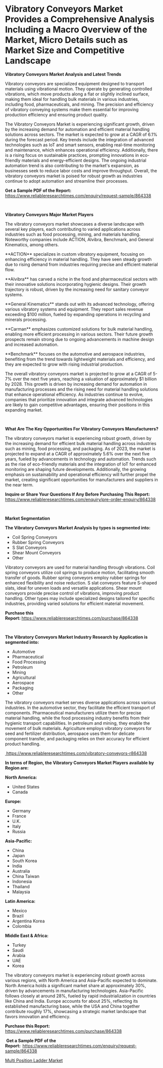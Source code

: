 <p><h1>Vibratory Conveyors Market Provides a Comprehensive Analysis Including a Macro Overview of the Market, Micro Details such as Market Size and Competitive Landscape</h1></p><p><strong>Vibratory Conveyors Market Analysis and Latest Trends</strong></p>
<p><p>Vibratory conveyors are specialized equipment designed to transport materials using vibrational motion. They operate by generating controlled vibrations, which move products along a flat or slightly inclined surface, making them ideal for handling bulk materials in various industries, including food, pharmaceuticals, and mining. The precision and efficiency of vibratory conveying systems make them essential for improving production efficiency and ensuring product quality.</p><p>The Vibratory Conveyors Market is experiencing significant growth, driven by the increasing demand for automation and efficient material handling solutions across sectors. The market is expected to grow at a CAGR of 6.1% during the forecast period. Key trends include the integration of advanced technologies such as IoT and smart sensors, enabling real-time monitoring and maintenance, which enhances operational efficiency. Additionally, there is a rising focus on sustainable practices, prompting innovations in eco-friendly materials and energy-efficient designs. The ongoing industrial automation trend is also contributing to the market's expansion, as businesses seek to reduce labor costs and improve throughput. Overall, the vibratory conveyors market is poised for robust growth as industries continue to adopt automation and streamline their processes.</p></p>
<p><strong>Get a Sample PDF of the Report:&nbsp;</strong> <a href="https://www.reliableresearchtimes.com/enquiry/request-sample/864338?utm_campaign=3585&utm_medium=2&utm_source=Github&utm_content=ia&utm_term=10042025&utm_id=vibratory-conveyors">https://www.reliableresearchtimes.com/enquiry/request-sample/864338</a></p>
<p>&nbsp;</p>
<p><strong>Vibratory Conveyors Major Market Players</strong></p>
<p><p>The vibratory conveyors market showcases a diverse landscape with several key players, each contributing to varied applications across industries such as food processing, mining, and materials handling. Noteworthy companies include ACTION, Alvibra, Benchmark, and General Kinematics, among others.</p><p>**ACTION** specializes in custom vibratory equipment, focusing on enhancing efficiency in material handling. They have seen steady growth due to rising demand from industries requiring precise and efficient material flow. </p><p>**Alvibra** has carved a niche in the food and pharmaceutical sectors with their innovative solutions incorporating hygienic designs. Their growth trajectory is robust, driven by the increasing need for sanitary conveyor systems.</p><p>**General Kinematics** stands out with its advanced technology, offering various vibratory systems and equipment. They report sales revenue exceeding $100 million, fueled by expanding operations in recycling and minerals processing.</p><p>**Carman** emphasizes customized solutions for bulk material handling, enabling more efficient processing in various sectors. Their future growth prospects remain strong due to ongoing advancements in machine design and increased automation.</p><p>**Benchmark** focuses on the automotive and aerospace industries, benefiting from the trend towards lightweight materials and efficiency, and they are expected to grow with rising industrial production.</p><p>The overall vibratory conveyors market is projected to grow at a CAGR of 5-7% over the next five years, reaching a valuation of approximately $1 billion by 2028. This growth is driven by increasing demand for automation in manufacturing processes and the rising need for material handling solutions that enhance operational efficiency. As industries continue to evolve, companies that prioritize innovation and integrate advanced technologies are likely to gain competitive advantages, ensuring their positions in this expanding market.</p></p>
<p>&nbsp;</p>
<p><strong>What Are The Key Opportunities For Vibratory Conveyors Manufacturers?</strong></p>
<p><p>The vibratory conveyors market is experiencing robust growth, driven by the increasing demand for efficient bulk material handling across industries such as mining, food processing, and packaging. As of 2023, the market is projected to expand at a CAGR of approximately 5.6% over the next five years, fueled by advancements in technology and automation. Trends such as the rise of eco-friendly materials and the integration of IoT for enhanced monitoring are shaping future developments. Additionally, the growing emphasis on sustainability and operational efficiency will further propel the market, creating significant opportunities for manufacturers and suppliers in the near term.</p></p>
<p><strong>Inquire or Share Your Questions If Any Before Purchasing This Report:</strong> <a href="https://www.reliableresearchtimes.com/enquiry/pre-order-enquiry/864338?utm_campaign=3585&utm_medium=2&utm_source=Github&utm_content=ia&utm_term=10042025&utm_id=vibratory-conveyors">https://www.reliableresearchtimes.com/enquiry/pre-order-enquiry/864338</a></p>
<p>&nbsp;</p>
<p><strong>Market Segmentation</strong></p>
<p><strong>The Vibratory Conveyors Market Analysis by types is segmented into:</strong></p>
<p><ul><li>Coil Spring Conveyors</li><li>Rubber Spring Conveyors</li><li>S Slat Conveyors</li><li>Shear Mount Conveyors</li><li>Other</li></ul></p>
<p><p>Vibratory conveyors are used for material handling through vibrations. Coil spring conveyors utilize coil springs to produce motion, facilitating smooth transfer of goods. Rubber spring conveyors employ rubber springs for enhanced flexibility and noise reduction. S slat conveyors feature S-shaped slats, ideal for uneven loads and versatile applications. Shear mount conveyors provide precise control of vibrations, improving product handling. Other types may include specialized designs tailored for specific industries, providing varied solutions for efficient material movement.</p></p>
<p><strong>Purchase this Report:&nbsp;</strong><a href="https://www.reliableresearchtimes.com/purchase/864338?utm_campaign=3585&utm_medium=2&utm_source=Github&utm_content=ia&utm_term=10042025&utm_id=vibratory-conveyors">https://www.reliableresearchtimes.com/purchase/864338</a></p>
<p>&nbsp;</p>
<p><strong>The Vibratory Conveyors Market Industry Research by Application is segmented into:</strong></p>
<p><ul><li>Automotive</li><li>Pharmaceutical</li><li>Food Processing</li><li>Petroleum</li><li>Mining</li><li>Agricultural</li><li>Aerospace</li><li>Packaging</li><li>Other</li></ul></p>
<p><p>The vibratory conveyors market serves diverse applications across various industries. In the automotive sector, they facilitate the efficient transport of components. Pharmaceutical manufacturers utilize them for precise material handling, while the food processing industry benefits from their hygienic transport capabilities. In petroleum and mining, they enable the movement of bulk materials. Agriculture employs vibratory conveyors for seed and fertilizer distribution, aerospace uses them for delicate component transfer, and packaging relies on their accuracy for efficient product handling.</p></p>
<p><a href="https://www.reliableresearchtimes.com/vibratory-conveyors-r864338?utm_campaign=3585&utm_medium=2&utm_source=Github&utm_content=ia&utm_term=10042025&utm_id=vibratory-conveyors">&nbsp;https://www.reliableresearchtimes.com/vibratory-conveyors-r864338</a></p>
<p><strong>In terms of Region, the Vibratory Conveyors Market Players available by Region are:</strong></p>
<p>
    <p> <strong> North America: </strong>
        <ul>
            <li>United States</li>
            <li>Canada</li>
        </ul>
        </p> 
    <p> <strong> Europe: </strong>
        <ul>
            <li>Germany</li>
            <li>France</li>
            <li>U.K.</li>
            <li>Italy</li>
            <li>Russia</li>
        </ul>
        </p> 
    <p> <strong> Asia-Pacific: </strong>
        <ul>
            <li>China</li>
            <li>Japan</li>
            <li>South Korea</li>
            <li>India</li>
            <li>Australia</li>
            <li>China Taiwan</li>
            <li>Indonesia</li>
            <li>Thailand</li>
            <li>Malaysia</li>
        </ul>
        </p> 
    <p> <strong> Latin America: </strong>
        <ul>
            <li>Mexico</li>
            <li>Brazil</li>
            <li>Argentina Korea</li>
            <li>Colombia</li>
        </ul>
        </p> 
    <p> <strong> Middle East & Africa: </strong>
        <ul>
            <li>Turkey</li>
            <li>Saudi</li>
            <li>Arabia</li>
            <li>UAE</li>
            <li>Korea</li>
        </ul>
    </p>
    </p>
<p><p>The vibratory conveyors market is experiencing robust growth across various regions, with North America and Asia-Pacific expected to dominate. North America holds a significant market share at approximately 30%, driven by advancements in manufacturing technologies. Asia-Pacific follows closely at around 28%, fueled by rapid industrialization in countries like China and India. Europe accounts for about 25%, reflecting its established manufacturing base, while the USA and China together contribute roughly 17%, showcasing a strategic market landscape that favors innovation and efficiency.</p></p>
<p><strong>Purchase this Report: </strong><a href="https://www.reliableresearchtimes.com/purchase/864338?utm_campaign=3585&utm_medium=2&utm_source=Github&utm_content=ia&utm_term=10042025&utm_id=vibratory-conveyors">https://www.reliableresearchtimes.com/purchase/864338</a></p>
<p>&nbsp;<strong>Get a Sample PDF of the Report:&nbsp;&nbsp;</strong><a href="https://www.reliableresearchtimes.com/enquiry/request-sample/864338?utm_campaign=3585&utm_medium=2&utm_source=Github&utm_content=ia&utm_term=10042025&utm_id=vibratory-conveyors">https://www.reliableresearchtimes.com/enquiry/request-sample/864338</a></p>
<p><strong></strong></p>
<p><p><a href="https://github.com/nwogudimouix/Market-Research-Report-List-1/blob/main/multi-position-ladder-market.md?utm_campaign=3585&utm_medium=2&utm_source=Github&utm_content=ia&utm_term=10042025&utm_id=vibratory-conveyors">Multi Position Ladder Market</a></p></p>